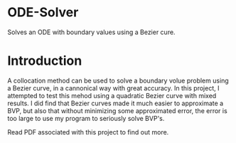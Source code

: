 # ODE-Solver
Solves an ODE with boundary values using a Bezier cure.

# Introduction

A collocation method can be used to solve a boundary volue problem using a Bezier curve, in a cannonical way with great accuracy. In this project, I attempted to test this mehod using a quadratic Bezier curve with mixed results. I did find that Bezier curves made it much easier to approximate a BVP, but also that without minimizing some approximated error, the error is too large to use my program to seriously solve BVP's. 

Read PDF associated with this project to find out more.


